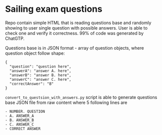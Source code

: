 # Sailing exam questions
Repo contain simple HTML that is reading questions base and randomly showing to user single question with possible answers.
User is able to check one and verify it correctness.
99% of code was generated by ChatGTP.

Questions base is in JSON format - array of question objects, where question object follow shape:
```
{
  "question": "question here",
  "answerA": "answer A. here",
  "answerB": "answer B. here",
  "answerC": "answer C. here",
  "correctAnswer": "B"
}
```

`convert_to_questsion_with_answers.py` script is able to generate questions base JSON file from raw content where 5 following lines are
```
- NUMBER. QUESTION
- A. ANSWER_A
- B. ANSWER_B
- C. ANSWER_C
- CORRECT ANSWER
```